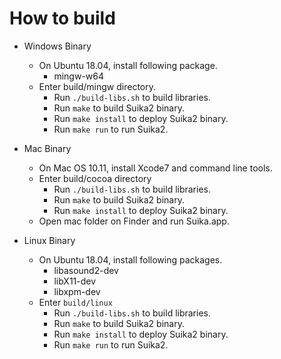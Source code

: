 How to build
============

* Windows Binary
    * On Ubuntu 18.04, install following package.
	    * mingw-w64
    * Enter build/mingw directory.
        * Run `./build-libs.sh` to build libraries.
        * Run `make` to build Suika2 binary.
        * Run `make install` to deploy Suika2 binary.
        * Run `make run` to run Suika2.

* Mac Binary
    * On Mac OS 10.11, install Xcode7 and command line tools.
    * Enter build/cocoa directory
        * Run `./build-libs.sh` to build libraries.
        * Run `make` to build Suika2 binary.
        * Run `make install` to deploy Suika2 binary.
    * Open mac folder on Finder and run Suika.app.

* Linux Binary
    * On Ubuntu 18.04, install following packages.
        * libasound2-dev
        * libX11-dev
        * libxpm-dev
    * Enter `build/linux`
        * Run `./build-libs.sh` to build libraries.
        * Run `make` to build Suika2 binary.
        * Run `make install` to deploy Suika2 binary.
        * Run `make run` to run Suika2.
